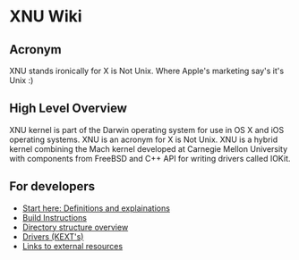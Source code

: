 # XNU Wiki

## Acronym

XNU stands ironically for X is Not Unix. Where Apple's marketing say's it's Unix :)

## High Level Overview

XNU kernel is part of the Darwin operating system for use in OS X and iOS operating systems. XNU is an acronym for X is Not Unix.
XNU is a hybrid kernel combining the Mach kernel developed at Carnegie Mellon University with components from FreeBSD and C++ API for writing drivers called IOKit.

## For developers

* [Start here: Definitions and explainations](Definitions.md)
* [Build Instructions](BuildInstructions.md)
* [Directory structure overview](DirectoryStructure.md)
* [Drivers (KEXT's)](Drivers.md)
* [Links to external resources](Links.md)


